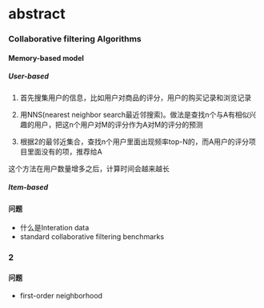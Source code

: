 # abstract   

### Collaborative filtering Algorithms

#### Memory-based model

##### User-based

1. 首先搜集用户的信息，比如用户对商品的评分，用户的购买记录和浏览记录

2. 用NNS(nearest neighbor search最近邻搜索)。做法是查找n个与A有相似兴趣的用户，把这n个用户对M的评分作为A对M的评分的预测

3. 根据2的最邻近集合，查找n个用户里面出现频率top-N的，而A用户的评分项目里面没有的项，推荐给A

这个方法在用户数量增多之后，计算时间会越来越长

##### Item-based



#### 问题

* 什么是Interation data
* standard collaborative filtering benchmarks

### 2

#### 问题

* first-order neighborhood
